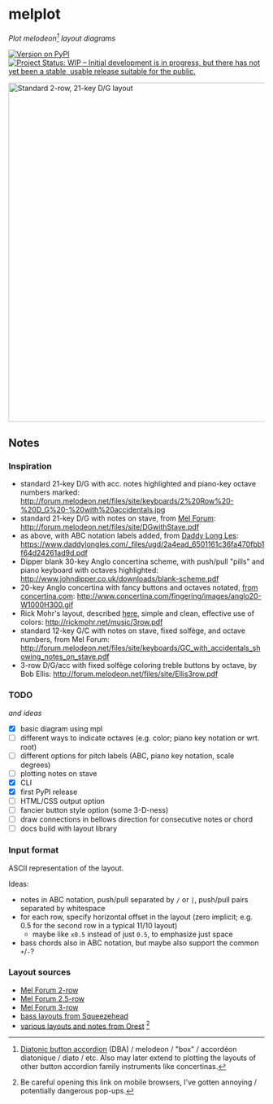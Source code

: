 # melplot

_Plot melodeon[^dba] layout diagrams_

[![Version on PyPI](https://img.shields.io/pypi/v/melplot.svg)](https://pypi.org/project/melplot/)
[![Project Status: WIP – Initial development is in progress, but there has not yet been a stable, usable release suitable for the public.](https://www.repostatus.org/badges/latest/wip.svg)](https://www.repostatus.org/#wip)

<img src="https://user-images.githubusercontent.com/15079414/170375705-f7c56244-2f58-4237-8f70-1562df22206e.png"
     alt="Standard 2-row, 21-key D/G layout"
     width="667"
     >

## Notes

### Inspiration

- standard 21-key D/G with acc. notes highlighted and piano-key octave numbers marked:
  <http://forum.melodeon.net/files/site/keyboards/2%20Row%20-%20D_G%20-%20with%20accidentals.jpg>
- standard 21-key D/G with notes on stave, from [Mel Forum](http://forum.melodeon.net):
  <http://forum.melodeon.net/files/site/DGwithStave.pdf>
- as above, with ABC notation labels added, from [Daddy Long Les](https://www.daddylongles.com/dg-melodeon-resources):
  <https://www.daddylongles.com/_files/ugd/2a4ead_6501161c36fa470fbb1f64d24261ad9d.pdf>
- Dipper blank 30-key Anglo concertina scheme, with push/pull "pills" and piano keyboard with octaves highlighted:
  <http://www.johndipper.co.uk/downloads/blank-scheme.pdf>
- 20-key Anglo concertina with fancy buttons and octaves notated, [from concertina.com](http://www.concertina.com/fingering/index.htm):
  <http://www.concertina.com/fingering/images/anglo20-W1000H300.gif>
- Rick Mohr's layout, described [here](http://rickmohr.net/music/melodeon.asp), simple and clean, effective use of colors:
  <http://rickmohr.net/music/3row.pdf>
- standard 12-key G/C with notes on stave, fixed solfège, and octave numbers, from Mel Forum:
  <http://forum.melodeon.net/files/site/keyboards/GC_with_accidentals_showing_notes_on_stave.pdf>
- 3-row D/G/acc with fixed solfège coloring treble buttons by octave, by Bob Ellis:
  <http://forum.melodeon.net/files/site/Ellis3row.pdf>

### TODO

_and ideas_

- [x] basic diagram using mpl
- [ ] different ways to indicate octaves (e.g. color; piano key notation or wrt. root)
- [ ] different options for pitch labels (ABC, piano key notation, scale degrees)
- [ ] plotting notes on stave
- [x] CLI
- [x] first PyPI release
- [ ] HTML/CSS output option
- [ ] fancier button style option (some 3-D-ness)
- [ ] draw connections in bellows direction for consecutive notes or chord
- [ ] docs build with layout library

### Input format

ASCII representation of the layout.

Ideas:

- notes in ABC notation, push/pull separated by `/` or `|`, push/pull pairs separated by whitespace
- for each row, specify horizontal offset in the layout (zero implicit; e.g. 0.5 for the second row in a typical 11/10 layout)
  - maybe like `x0.5` instead of just `0.5`, to emphasize just space
- bass chords also in ABC notation, but maybe also support the common `+`/`-`?

### Layout sources

- [Mel Forum 2-row](http://forum.melodeon.net/index.php/page,keyboard_2_row.html)
- [Mel Forum 2.5-row](http://forum.melodeon.net/index.php/page,keyboard_25_row.html)
- [Mel Forum 3-row](http://forum.melodeon.net/index.php/page,keyboard_3_row.html)
- [bass layouts from Squeezehead](http://squeezehead.com/keyboard-layouts/basses/LAYOUTS.html)
- [various layouts and notes from Orest](http://www.geocities.ws/kozulich/layouts.html) [^pop]

[^dba]: [Diatonic button accordion](https://en.wikipedia.org/wiki/Diatonic_button_accordion) (DBA) / melodeon / "box" / accordéon diatonique / diato / etc. Also may later extend to plotting the layouts of other button accordion family instruments like concertinas.

[^pop]: Be careful opening this link on mobile browsers, I've gotten annoying / potentially dangerous pop-ups.
